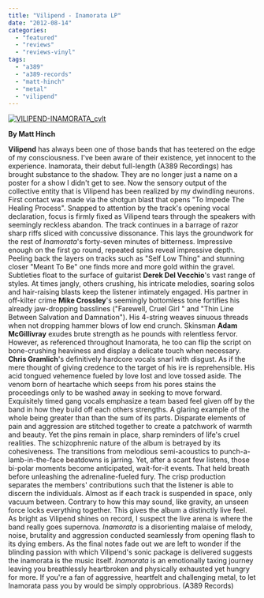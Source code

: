 ```yaml
---
title: "Vilipend - Inamorata LP"
date: "2012-08-14"
categories: 
  - "featured"
  - "reviews"
  - "reviews-vinyl"
tags: 
  - "a389"
  - "a389-records"
  - "matt-hinch"
  - "metal"
  - "vilipend"
---
```


[![](http://www.hellbound.ca/wp-content/uploads/2012/08/VILIPEND-INAMORATA_cvlt.png "VILIPEND-INAMORATA_cvlt")](http://www.hellbound.ca/2012/08/vilipend-inamorata-lp/vilipend-inamorata_cvlt/)

**By Matt Hinch**

**Vilipend** has always been one of those bands that has teetered on the edge of my consciousness. I've been aware of their existence, yet innocent to the experience. Inamorata, their debut full-length (A389 Recordings) has brought substance to the shadow. They are no longer just a name on a poster for a show I didn't get to see. Now the sensory output of the collective entity that is Vilipend has been realized by my dwindling neurons. First contact was made via the shotgun blast that opens "To Impede The Healing Process". Snapped to attention by the track's opening vocal declaration, focus is firmly fixed as Vilipend tears through the speakers with seemingly reckless abandon. The track continues in a barrage of razor sharp riffs sliced with concussive dissonance. This lays the groundwork for the rest of _Inamorata_'s forty-seven minutes of bitterness. Impressive enough on the first go round, repeated spins reveal impressive depth. Peeling back the layers on tracks such as "Self Low Thing" and stunning closer "Meant To Be" one finds more and more gold within the gravel. Subtleties float to the surface of guitarist **Derek Del Vecchio**'s vast range of styles. At times jangly, others crushing, his intricate melodies, soaring solos and hair-raising blasts keep the listener intimately engaged. His partner in off-kilter crime **Mike Crossley**'s seemingly bottomless tone fortifies his already jaw-dropping basslines ("Farewell, Cruel Girl " and "Thin Line Between Salvation and Damnation"). His 4-string weaves sinuous threads when not dropping hammer blows of low end crunch. Skinsman **Adam McGillivray** exudes brute strength as he pounds with relentless fervor. However, as referenced throughout Inamorata, he too can flip the script on bone-crushing heaviness and display a delicate touch when necessary. **Chris Gramlich**'s definitively hardcore vocals snarl with disgust. As if the mere thought of giving credence to the target of his ire is reprehensible. His acid tongued vehemence fueled by love lost and love tossed aside. The venom born of heartache which seeps from his pores stains the proceedings only to be washed away in seeking to move forward. Exquisitely timed gang vocals emphasize a team based feel given off by the band in how they build off each others strengths. A glaring example of the whole being greater than than the sum of its parts. Disparate elements of pain and aggression are stitched together to create a patchwork of warmth and beauty. Yet the pins remain in place, sharp reminders of life's cruel realities. The schizophrenic nature of the album is betrayed by its cohesiveness. The transitions from melodious semi-acoustics to punch-a-lamb-in-the-face beatdowns is jarring. Yet, after a scant few listens, those bi-polar moments become anticipated, wait-for-it events. That held breath before unleashing the adrenaline-fueled fury. The crisp production separates the members' contributions such that the listener is able to discern the individuals. Almost as if each track is suspended in space, only vacuum between. Contrary to how this may sound, like gravity, an unseen force locks everything together. This gives the album a distinctly live feel. As bright as Vilipend shines on record, I suspect the live arena is where the band really goes supernova. _Inamorata_ is a disorienting malaise of melody, noise, brutality and aggression conducted seamlessly from opening flash to its dying embers. As the final notes fade out we are left to wonder if the blinding passion with which Vilipend's sonic package is delivered suggests the inamorata is the music itself. _Inamorata_ is an emotionally taxing journey leaving you breathlessly heartbroken and physically exhausted yet hungry for more. If you're a fan of aggressive, heartfelt and challenging metal, to let Inamorata pass you by would be simply opprobrious. (A389 Records)
